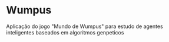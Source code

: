 # Wumpus

Aplicação do jogo "Mundo de Wumpus" para estudo de agentes inteligentes baseados em algoritmos genpeticos
